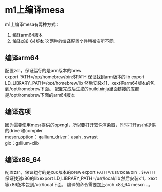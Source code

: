 # m1上编译mesa

m1上编译mesa有两种方式：
1. 编译arm64版本
2. 编译x86_64版本
这两种的编译配置文件稍微有所不同。
## 编译arm64
配置zsh，保证运行的是arm版本的brew  
export PATH=/opt/homebrew/bin:$PATH
保证找到arm版本的lib
export LD_LIBRARY_PATH=/opt/homebrew/lib
然后安装x11，xext等arm64版本的包到/opt/homebrew下面。
配置完成后生成的build.ninja里面链接的库都是/opt/homebrew下面的arm64版本

## 编译选项
因为需要使用mesa提供的opengl，所以要打开软件渲染器，同时打开asahi提供的driver和compiler  
meson_option： 
gallium_driver：asahi, swrast  
glx：gallium-xlib



## 编译x86_64
配置zsh，保证运行的是x86版本的brew
export PATH=/usr/local/bin：$PATH
保证找到x86的lib
export LD_LIBRARY_PATH=/usr/local/lib
然后安装x11，xext等x86版本包到/usr/local下面。
编译的命令需要加上arch x86_64 meson ..。
